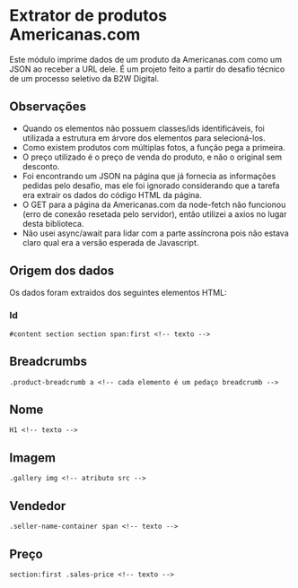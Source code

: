 # Extrator de produtos Americanas.com

Este módulo imprime dados de um produto da Americanas.com como um JSON ao receber a URL dele.
É um projeto feito a partir do desafio técnico de um processo seletivo da B2W Digital.

## Observações

- Quando os elementos não possuem classes/ids identificáveis, foi utilizada a estrutura em árvore dos elementos para selecioná-los.
- Como existem produtos com múltiplas fotos, a função pega a primeira.
- O preço utilizado é o preço de venda do produto, e não o original sem desconto.
- Foi encontrando um JSON na página que já fornecia as informações pedidas pelo desafio, mas ele foi ignorado considerando que a tarefa era extrair os dados do código HTML da página.
- O GET para a página da Americanas.com da node-fetch não funcionou (erro de conexão resetada pelo servidor), então utilizei a axios no lugar desta biblioteca.
- Não usei async/await para lidar com a parte assíncrona pois não estava claro qual era a versão esperada de Javascript.

## Origem dos dados
Os dados foram extraidos dos seguintes elementos HTML:

### Id
```
#content section section span:first <!-- texto -->
```

## Breadcrumbs
```
.product-breadcrumb a <!-- cada elemento é um pedaço breadcrumb -->
```

## Nome
```
H1 <!-- texto -->
```

## Imagem
```
.gallery img <!-- atributo src -->
```

## Vendedor
```
.seller-name-container span <!-- texto -->
```

## Preço
```
section:first .sales-price <!-- texto -->
```

##